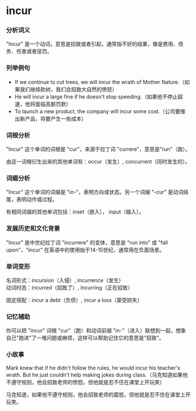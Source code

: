 # incur

### 分析词义

  

"Incur" 是一个动词，意思是招致或者引起，通常指不好的结果，像是费用、债务、伤害或者惩罚。

  

### 列举例句

  

*   If we continue to cut trees, we will incur the wrath of Mother Nature.（如果我们继续砍树，我们会招致大自然的愤怒）
*   He will incur a large fine if he doesn't stop speeding.（如果他不停止超速，他将面临高额罚款）
*   To launch a new product, the company will incur some cost.（公司要推出新产品，将要产生一些成本）

  

### 词根分析

  

"Incur" 这个单词的词根是 "cur"，来源于拉丁词 "currere"，意思是"run"（跑）。

  

由这一词根衍生出来的其他单词有：occur（发生）, concurrent（同时发生的）。

  

### 词缀分析

  

"Incur" 这个单词的词缀是 "in-"，表明方向或状态。另一个词缀 "-cur" 是动词结尾，表明动作或过程。

  

有相同词缀的其他单词包括：inset（嵌入）， input（输入）。

  

### 发展历史和文化背景

  

"Incur" 是中世纪拉丁词 "incurrere" 的变体，意思是 "run into" 或 "fall upon"，“incur” 在英语中的使用始于14-15世纪，通常用在负面场景。

  

### 单词变形

  

名词形式：incursion（入侵）, incurrence（发生）  
动词时态：incurred（招致了）, incurring（正在招致）

  

固定搭配：incur a debt（负债）, incur a loss（蒙受损失）

  

### 记忆辅助

  

你可以把 "incur" 词根 "cur"（跑）和动词前缀 "in-"（进入）联想到一起，想象自己"跑进"了一堆问题或麻烦，这样可以帮助记住它的意思是"招致"。

  

### 小故事

  

Mark knew that if he didn't follow the rules, he would incur his teacher's wrath. But he just couldn't help making jokes during class.（马克知道如果他不遵守规则，他会招致老师的愤怒。但他就是忍不住在课堂上开玩笑）

  

马克知道，如果他不遵守规则，他会招致老师的震怒。但他就是忍不住在课堂上开玩笑。
